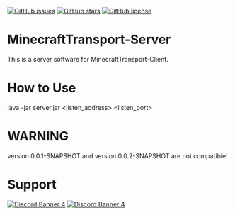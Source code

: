 [![GitHub issues](https://img.shields.io/github/issues/RezxisNetwork/MinecraftTransport-Server?style=for-the-badge)](https://github.com/RezxisNetwork/MinecraftTransport-Server/issues)
[![GitHub stars](https://img.shields.io/github/stars/RezxisNetwork/MinecraftTransport-Server?style=for-the-badge)](https://github.com/RezxisNetwork/MinecraftTransport-Server/stargazers)
[![GitHub license](https://img.shields.io/github/license/RezxisNetwork/MinecraftTransport-Server?style=for-the-badge)](https://github.com/RezxisNetwork/MinecraftTransport-Server)
# MinecraftTransport-Server
This is a server software for MinecraftTransport-Client.

# How to Use
java -jar server.jar <host> <listen_address> <listen_port>

# WARNING
version 0.0.1-SNAPSHOT and version 0.0.2-SNAPSHOT are not compatible!

# Support
[![Discord Banner 4](https://discordapp.com/api/guilds/867326068758806558/widget.png?style=banner4)](https://discord.gg/MPJgMEYRNM)
[![Discord Banner 4](https://discordapp.com/api/guilds/691818868943093812/widget.png?style=banner4)](https://discord.nohit.cc)

  
